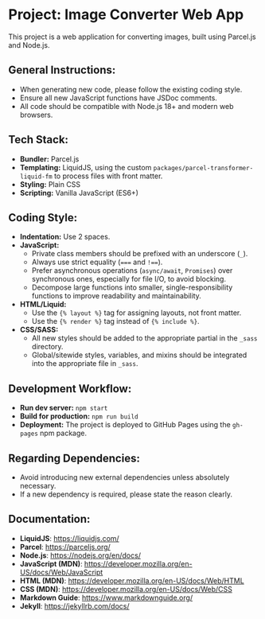 # Project: Image Converter Web App

This project is a web application for converting images, built using Parcel.js and
Node.js.

## General Instructions:

- When generating new code, please follow the existing coding style.
- Ensure all new JavaScript functions have JSDoc comments.
- All code should be compatible with Node.js 18+ and modern web browsers.

## Tech Stack:

- **Bundler:** Parcel.js
- **Templating:** LiquidJS, using the custom `packages/parcel-transformer-liquid-fm` to
  process files with front matter.
- **Styling:** Plain CSS
- **Scripting:** Vanilla JavaScript (ES6+)

## Coding Style:

- **Indentation:** Use 2 spaces.
- **JavaScript:**
  - Private class members should be prefixed with an underscore (`_`).
  - Always use strict equality (`===` and `!==`).
  - Prefer asynchronous operations (`async/await`, `Promises`) over synchronous ones,
    especially for file I/O, to avoid blocking.
  - Decompose large functions into smaller, single-responsibility functions to improve
    readability and maintainability.
- **HTML/Liquid:**
  - Use the `{% layout %}` tag for assigning layouts, not front matter.
  - Use the `{% render %}` tag instead of `{% include %}`.
- **CSS/SASS:**
  - All new styles should be added to the appropriate partial in the `_sass` directory.
  - Global/sitewide styles, variables, and mixins should be integrated into the
    appropriate file in `_sass`.

## Development Workflow:

- **Run dev server:** `npm start`
- **Build for production:** `npm run build`
- **Deployment:** The project is deployed to GitHub Pages using the `gh-pages` npm
  package.

## Regarding Dependencies:

- Avoid introducing new external dependencies unless absolutely necessary.
- If a new dependency is required, please state the reason clearly.

## Documentation:

- **LiquidJS**: https://liquidjs.com/
- **Parcel**: https://parceljs.org/
- **Node.js**: https://nodejs.org/en/docs/
- **JavaScript (MDN)**: https://developer.mozilla.org/en-US/docs/Web/JavaScript
- **HTML (MDN)**: https://developer.mozilla.org/en-US/docs/Web/HTML
- **CSS (MDN)**: https://developer.mozilla.org/en-US/docs/Web/CSS
- **Markdown Guide**: https://www.markdownguide.org/
- **Jekyll**: https://jekyllrb.com/docs/
